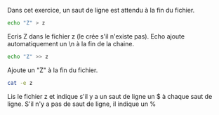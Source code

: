 Dans cet exercice, un saut de ligne est attendu à la fin du fichier.


```bash
echo "Z" > z
```

Ecris Z dans le fichier z (le crée s'il n'existe pas).
Echo ajoute automatiquement un \n à la fin de la chaine.

```bash
echo "Z" >> z
```
Ajoute un "Z" à la fin du fichier.


```bash
cat -e z     
```

Lis le fichier z et indique s'il y a un saut de ligne un $ à chaque saut de ligne.
S'il n'y a pas de saut de ligne, il indique un %
